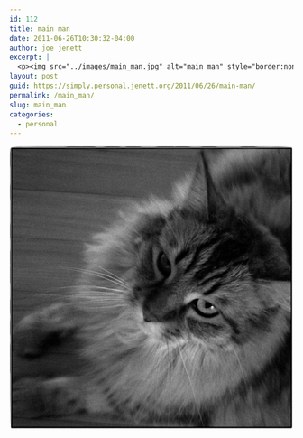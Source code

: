 ```yaml
---
id: 112
title: main man
date: 2011-06-26T10:30:32-04:00
author: joe jenett
excerpt: |
  <p><img src="../images/main_man.jpg" alt="main man" style="border:none;"></p>
layout: post
guid: https://simply.personal.jenett.org/2011/06/26/main-man/
permalink: /main_man/
slug: main_man
categories:
  - personal
---
```

<img src="../images/main_man.jpg" alt="main man" style="border:none;">